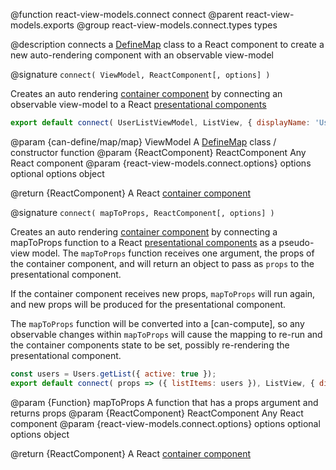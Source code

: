 @function react-view-models.connect connect
@parent react-view-models.exports
@group react-view-models.connect.types types

@description connects a [DefineMap](./can-define/map/map.html) class to a React component to create a new auto-rendering component with an observable view-model

@signature `connect( ViewModel, ReactComponent[, options] )`

Creates an auto rendering [container component](https://medium.com/@dan_abramov/smart-and-dumb-components-7ca2f9a7c7d0#.v9i90qbq8) by connecting an observable view-model to a React [presentational components](https://medium.com/@dan_abramov/smart-and-dumb-components-7ca2f9a7c7d0#.v9i90qbq8)

```javascript
export default connect( UserListViewModel, ListView, { displayName: 'UserList' } )
```

@param {can-define/map/map} ViewModel A [DefineMap](./can-define/map/map.html) class / constructor function
@param {ReactComponent} ReactComponent Any React component
@param {react-view-models.connect.options} options optional options object

@return {ReactComponent} A React [container component](https://medium.com/@dan_abramov/smart-and-dumb-components-7ca2f9a7c7d0#.v9i90qbq8)

@signature `connect( mapToProps, ReactComponent[, options] )`

Creates an auto rendering [container component](https://medium.com/@dan_abramov/smart-and-dumb-components-7ca2f9a7c7d0#.v9i90qbq8) by connecting a mapToProps function to a React [presentational components](https://medium.com/@dan_abramov/smart-and-dumb-components-7ca2f9a7c7d0#.v9i90qbq8) as a pseudo-view model. The `mapToProps` function receives one argument, the props of the container component, and will return an object to pass as `props` to the presentational component.

If the container component receives new props, `mapToProps` will run again, and new props will be produced for the presentational component.

The `mapToProps` function will be converted into a [can-compute], so any observable changes within `mapToProps` will cause the mapping to re-run and the container components state to be set, possibly re-rendering the presentational component.

```javascript
const users = Users.getList({ active: true });
export default connect( props => ({ listItems: users }), ListView, { displayName: 'UserListView' })
```

@param {Function} mapToProps A function that has a props argument and returns props
@param {ReactComponent} ReactComponent Any React component
@param {react-view-models.connect.options} options optional options object

@return {ReactComponent} A React [container component](https://medium.com/@dan_abramov/smart-and-dumb-components-7ca2f9a7c7d0#.v9i90qbq8)
